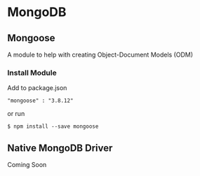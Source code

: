 
# MongoDB

## Mongoose

A module to help with creating Object-Document Models (ODM)

### Install Module

Add to package.json

    "mongoose" : "3.8.12"

or run

    $ npm install --save mongoose

## Native MongoDB Driver

Coming Soon

